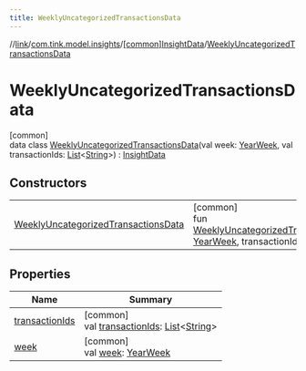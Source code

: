 ```yaml
---
title: WeeklyUncategorizedTransactionsData
---
```

//[link](../../../../index.html)/[com.tink.model.insights](../../index.html)/[[common]InsightData](../index.html)/[WeeklyUncategorizedTransactionsData](index.html)



# WeeklyUncategorizedTransactionsData



[common]\
data class [WeeklyUncategorizedTransactionsData](index.html)(val week: [YearWeek](../../../com.tink.model.time/[common]-year-week/index.html), val transactionIds: [List](https://kotlinlang.org/api/latest/jvm/stdlib/kotlin.collections/-list/index.html)&lt;[String](https://kotlinlang.org/api/latest/jvm/stdlib/kotlin/-string/index.html)&gt;) : [InsightData](../index.html)



## Constructors


| | |
|---|---|
| [WeeklyUncategorizedTransactionsData](-weekly-uncategorized-transactions-data.html) | [common]<br>fun [WeeklyUncategorizedTransactionsData](-weekly-uncategorized-transactions-data.html)(week: [YearWeek](../../../com.tink.model.time/[common]-year-week/index.html), transactionIds: [List](https://kotlinlang.org/api/latest/jvm/stdlib/kotlin.collections/-list/index.html)&lt;[String](https://kotlinlang.org/api/latest/jvm/stdlib/kotlin/-string/index.html)&gt;) |


## Properties


| Name | Summary |
|---|---|
| [transactionIds](transaction-ids.html) | [common]<br>val [transactionIds](transaction-ids.html): [List](https://kotlinlang.org/api/latest/jvm/stdlib/kotlin.collections/-list/index.html)&lt;[String](https://kotlinlang.org/api/latest/jvm/stdlib/kotlin/-string/index.html)&gt; |
| [week](week.html) | [common]<br>val [week](week.html): [YearWeek](../../../com.tink.model.time/[common]-year-week/index.html) |

